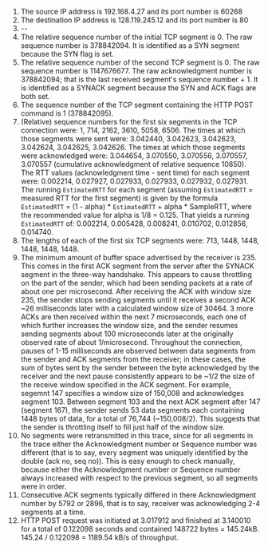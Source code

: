 1. The source IP address is 192.168.4.27 and its port number is 60268
2. The destination IP address is 128.119.245.12 and its port number is 80
3. --
4. The relative sequence number of the initial TCP segment is 0. The raw sequence number is 378842094. It is identified as a SYN segment because the SYN flag is set.
5. The relative sequence number of the second TCP segment is 0. The raw sequence number is 1147676677. The raw acknowledgment number is 378842094; that is the last received segment's sequence number + 1. It is identified as a SYNACK segment because the SYN and ACK flags are both set.
6. The sequence number of the TCP segment containing the HTTP POST command is 1 (378842095).
7. (Relative) sequence numbers for the first six segments in the TCP connection were: 1, 714, 2162, 3610, 5058, 6506. The times at which those segments were sent were: 3.042440, 3.042623, 3.042623, 3.042624, 3.042625, 3.042626. The times at which those segments were acknowledged were: 3.044654, 3.070550, 3.070556, 3.070557, 3.070557 (cumulative acknowledgment of relative sequence 10850). The RTT values (acknowledgment time - sent time) for each segment were: 0.002214, 0.027927, 0.027933, 0.027933, 0.027932, 0.027931. The running `EstimatedRTT` for each segment (assuming `EstimatedRTT` = measured RTT for the first segment) is given by the formula `EstimatedRTT` = (1 - alpha) * `EstimatedRTT` + alpha * SampleRTT, where the recommended value for alpha is 1/8 = 0.125. That yields a running `EstimatedRTT` of: 0.002214, 0.005428, 0.008241, 0.010702, 0.012856, 0.014740.
8. The lengths of each of the first six TCP segments were: 713, 1448, 1448, 1448, 1448, 1448.
9. The minimum amount of buffer space advertised by the receiver is 235. This comes in the first ACK segment from the server after the SYNACK segment in the three-way handshake. This appears to cause throttling on the part of the sender, which had been sending packets at a rate of about one per microsecond. After receiving the ACK with window size 235, the sender stops sending segments until it receives a second ACK ~26 milliseconds later with a calculated window size of 30464. 3 more ACKs are then received within the next 7 microseconds, each one of which further increases the window size, and the sender resumes sending segments about 100 microseconds later at the originally observed rate of about 1/microsecond. Throughout the connection, pauses of 1-15 milliseconds are observed between data segments from the sender and ACK segments from the receiver; in these cases, the sum of bytes sent by the sender between the byte acknowledged by the receiver and the next pause consistently appears to be ~1/2 the size of the receive window specified in the ACK segment. For example, segemnt 147 specifies a window size of 150,008 and acknowledges segment 103. Between segment 103 and the next ACK segment after 147 (segment 167), the sender sends 53 data segments each containing 1448 bytes of data, for a total of 76,744 (~150,008/2). This suggests that the sender is throttling itself to fill just half of the window size.
10. No segments were retransmitted in this trace, since for all segments in the trace either the Acknowledgment number or Sequence number was different (that is to say, every segment was uniquely identified by the double (ack no, seq no)). This is easy enough to check manually, because either the Acknowledgment number or Sequence number always increased with respect to the previous segment, so all segments were in order.
11. Consecutive ACK segments typically differed in there Acknowledgment number by 5792 or 2896, that is to say, receiver was acknowledging 2-4 segments at a time.
12. HTTP POST request was initiated at 3.017912 and finished at 3.140010 for a total of 0.122098 seconds and contained 148722 bytes = 145.24kB. 145.24 / 0.122098 = 1189.54 kB/s of throughput.
